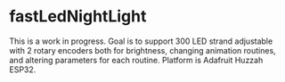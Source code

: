 # fastLedNightLight

This is a work in progress. Goal is to support 300 LED strand adjustable with 2 rotary encoders both for brightness, changing animation routines, and altering parameters for each routine. Platform is Adafruit Huzzah ESP32.
